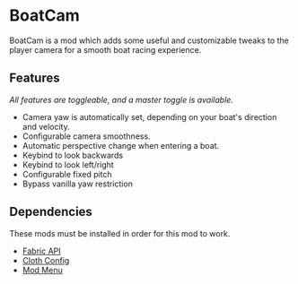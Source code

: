 # BoatCam
BoatCam is a mod which adds some useful and customizable tweaks to the player camera for a smooth boat racing experience.

## Features
*All features are toggleable, and a master toggle is available.*
- Camera yaw is automatically set, depending on your boat's direction and velocity.
- Configurable camera smoothness.
- Automatic perspective change when entering a boat.
- Keybind to look backwards
- Keybind to look left/right
- Configurable fixed pitch
- Bypass vanilla yaw restriction

## Dependencies
These mods must be installed in order for this mod to work.
- [Fabric API](https://modrinth.com/mod/fabric-api)
- [Cloth Config](https://modrinth.com/mod/cloth-config)
- [Mod Menu](https://modrinth.com/mod/modmenu)
